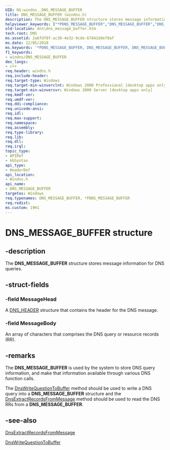 ```yaml
---
UID: NS:windns._DNS_MESSAGE_BUFFER
title: DNS_MESSAGE_BUFFER (windns.h)
description: The DNS_MESSAGE_BUFFER structure stores message information for DNS queries.
helpviewer_keywords: ["*PDNS_MESSAGE_BUFFER","DNS_MESSAGE_BUFFER","DNS_MESSAGE_BUFFER structure [DNS]","PDNS_MESSAGE_BUFFER","PDNS_MESSAGE_BUFFER structure pointer [DNS]","_dns_dns_message_buffer","dns.dns_message_buffer","windns/DNS_MESSAGE_BUFFER","windns/PDNS_MESSAGE_BUFFER"]
old-location: dns\dns_message_buffer.htm
tech.root: DNS
ms.assetid: 2a6fdf8f-ac30-4e32-9cde-67d41ddef8af
ms.date: 12/05/2018
ms.keywords: '*PDNS_MESSAGE_BUFFER, DNS_MESSAGE_BUFFER, DNS_MESSAGE_BUFFER structure [DNS], PDNS_MESSAGE_BUFFER, PDNS_MESSAGE_BUFFER structure pointer [DNS], _dns_dns_message_buffer, dns.dns_message_buffer, windns/DNS_MESSAGE_BUFFER, windns/PDNS_MESSAGE_BUFFER'
f1_keywords:
- windns/DNS_MESSAGE_BUFFER
dev_langs:
- c++
req.header: windns.h
req.include-header: 
req.target-type: Windows
req.target-min-winverclnt: Windows 2000 Professional [desktop apps only]
req.target-min-winversvr: Windows 2000 Server [desktop apps only]
req.kmdf-ver: 
req.umdf-ver: 
req.ddi-compliance: 
req.unicode-ansi: 
req.idl: 
req.max-support: 
req.namespace: 
req.assembly: 
req.type-library: 
req.lib: 
req.dll: 
req.irql: 
topic_type:
- APIRef
- kbSyntax
api_type:
- HeaderDef
api_location:
- Windns.h
api_name:
- DNS_MESSAGE_BUFFER
targetos: Windows
req.typenames: DNS_MESSAGE_BUFFER, *PDNS_MESSAGE_BUFFER
req.redist: 
ms.custom: 19H1
---
```


# DNS_MESSAGE_BUFFER structure


## -description


The 
<b>DNS_MESSAGE_BUFFER</b> structure stores message information for DNS queries.


## -struct-fields




### -field MessageHead

A <a href="https://docs.microsoft.com/windows/desktop/api/windns/ns-windns-dns_header">DNS_HEADER</a> structure that contains the header for the DNS message.


### -field MessageBody

An array of characters that comprises the DNS query or resource records (RR).


## -remarks



The 
<b>DNS_MESSAGE_BUFFER</b> is used by the system to store DNS query information, and make that information available through various DNS function calls.

The <a href="https://docs.microsoft.com/windows/desktop/api/windns/nf-windns-dnswritequestiontobuffer_utf8">DnsWriteQuestionToBuffer</a> 
	 method should be used to write a DNS query into a <b>DNS_MESSAGE_BUFFER</b> structure and the <a href="https://docs.microsoft.com/windows/desktop/api/windns/nf-windns-dnsextractrecordsfrommessage_utf8">DnsExtractRecordsFromMessage</a> method should be used to read the DNS RRs from a <b>DNS_MESSAGE_BUFFER</b>.




## -see-also




<a href="https://docs.microsoft.com/windows/desktop/api/windns/nf-windns-dnsextractrecordsfrommessage_utf8">DnsExtractRecordsFromMessage</a>



<a href="https://docs.microsoft.com/windows/desktop/api/windns/nf-windns-dnswritequestiontobuffer_utf8">DnsWriteQuestionToBuffer</a>
 

 

